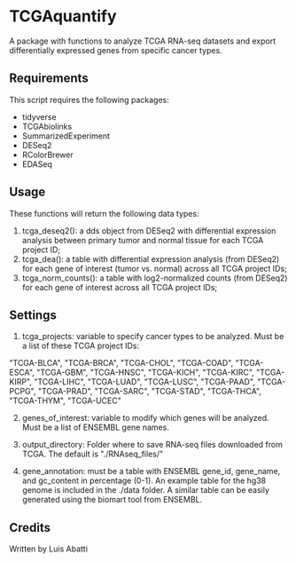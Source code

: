 # TCGAquantify
A package with functions to analyze TCGA RNA-seq datasets and export differentially expressed genes from specific cancer types. 

## Requirements
This script requires the following packages:
- tidyverse
- TCGAbiolinks
- SummarizedExperiment
- DESeq2
- RColorBrewer
- EDASeq

## Usage
These functions will return the following data types:
1) tcga_deseq2(): a dds object from DESeq2 with differential expression analysis between primary tumor and normal tissue for each TCGA project ID;
2) tcga_dea(): a table with differential expression analysis (from DESeq2) for each gene of interest (tumor vs. normal) across all TCGA project IDs;
3) tcga_norm_counts(): a table with log2-normalized counts (from DESeq2) for each gene of interest across all TCGA project IDs;

## Settings
1) tcga_projects: variable to specify cancer types to be analyzed. Must be a list of these TCGA project IDs: 

"TCGA-BLCA", "TCGA-BRCA", "TCGA-CHOL", "TCGA-COAD", "TCGA-ESCA", "TCGA-GBM", "TCGA-HNSC", "TCGA-KICH", "TCGA-KIRC", "TCGA-KIRP", "TCGA-LIHC", "TCGA-LUAD", "TCGA-LUSC", "TCGA-PAAD", "TCGA-PCPG", "TCGA-PRAD", "TCGA-SARC", "TCGA-STAD", "TCGA-THCA", "TCGA-THYM", "TCGA-UCEC"

2) genes_of_interest: variable to modify which genes will be analyzed. Must be a list of ENSEMBL gene names.

3) output_directory: Folder where to save RNA-seq files downloaded from TCGA. The default is "./RNAseq_files/"

4) gene_annotation: must be a table with ENSEMBL gene_id, gene_name, and gc_content in percentage (0-1). An example table for the hg38 genome is included in the ./data folder. A similar table can be easily generated using the biomart tool from ENSEMBL. 

## Credits
Written by Luis Abatti
